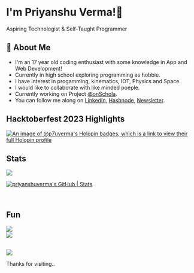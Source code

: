 

# I'm Priyanshu Verma!👋
Aspiring Technologist & Self-Taught Programmer

## 🚀 About Me
* I'm an 17 year old coding enthusiast with some knowledge in App and Web Development!
* Currently in high school exploring programming as hobbie.
* I have interest in progamming, kinematics, IOT, Physics and Space.
* I would like to collaborate with like minded poeple.
* Currently working on Project [@onSchola](https://github.com/onSchola).
* You can follow me along on [LinkedIn](https://www.linkedin.com/in/priyanshu-verma-dev/), [Hashnode](https://hashnode.com/@priyanshuverma), [Newsletter](https://priyanshuverma.hashnode.dev/newsletter).


## Hacktoberfest 2023 Highlights
[![An image of @p7uverma's Holopin badges, which is a link to view their full Holopin profile](https://holopin.me/p7uverma)](https://holopin.io/@p7uverma)


## Stats
<div align="start">
  <img src="https://github-readme-streak-stats.herokuapp.com?user=priyanshuverma-dev&theme=dark&hide_border=true&" align="center" />
</div>  

[![priyanshuverma's GitHub | Stats](https://stats.quira.sh/priyanshuverma/github?theme=dark)](https://quira.sh?utm_source=widgets&utm_campaign=priyanshuverma)


<br/>

## Fun
<img src="https://quotes-github-readme.vercel.app/api?type=horizontal&theme=tokyonight" align="center" />
<br/>



<div align="start">

<img src="https://komarev.com/ghpvc/?username=priyanshuverma-dev&&style=flat-rounded" align="center" />

</div>  

<br/>  

![](https://hit.yhype.me/github/profile?user_id=112266318)

Thanks for visiting..
